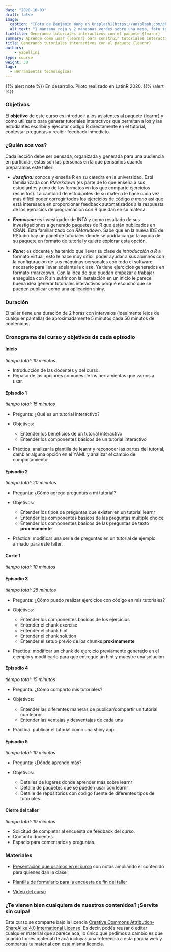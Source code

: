 ```yaml
---
date: "2020-10-03"
draft: false
image:
  caption: "[Foto de Benjamin Wong en Unsplash](https://unsplash.com/photos/qVywyNo9_-E)"
  alt_text: "1 manzana roja y 2 manzanas verdes sobre una mesa, foto tomada por Benjamin Wong"
linktitle: Generando tutoriales interactivos con el paquete {learnr}
summary: Aprende como usar {learnr} para construir tutoriales interactivos con R.  Curso en desarrollo.
title: Generando tutoriales interactivos con el paquete {learnr}
authors: 
    - yabellini
type: course
weight: 30
tags:
  - Herramientas tecnológicas
---
```


{{% alert note %}}
En desarrollo. Piloto realizado en LatinR 2020.
{{% /alert %}}

### Objetivos

El **objetivo** de este curso es introducir a los asistentes al paquete {learnr} y como utilizarlo para generar tutoriales interactivos que permitan a los y las estudiantes escribir y ejecutar código R directamente en el tutorial, contestar preguntas y recibir feedback inmediato.

### ¿Quién sos vos?

Cada lección debe ser pensada, organizada y generada para una audiencia en particular, estas son las personas en la que pensamos cuando preparamos este taller:

* **_Josefina:_** conoce y enseña R en su cátedra en la universidad.  Está familiarizada con _RMarkdown_ (es parte de lo que enseña a sus estudiantes y uno de los formatos en los que comparte ejercicios resueltos).  La cantidad de estudiantes de su materia le hace cada vez más difícil poder corregir todos los ejercicios de código _a mano_ así que está interesada en proporcionar feedback automatizados a la respuesta de los ejercicios de programación con R que dan en su materia.

* **_Francisco:_** es investigador de INTA y como resultado de sus investigaciones a generado paquetes de R que están publicados en CRAN. Está familiarizado con _RMarkdown_. Sabe que en la nueva IDE de RStudio hay un panel de tutoriales donde se podría cargar la ayuda de su paquete en formato de tutorial y quiere explorar esta opción. 

* **_Rene:_** es docente y ha tenido que llevar su clase de _introducción a R_ a formato virtual, esto le hace muy difícil poder ayudar a sus alumnos con la configuración de sus máquinas personales con todo el software necesario para llevar adelante la clase. Ya tiene ejercicios generados en formato rmarkdown. Con la idea de que puedan empezar a trabajar enseguida con R sin sufrir con la instalación en un inicio le parece buena idea generar tutoriales interactivos porque escuchó que se pueden publicar como una aplicación shiny.


### Duración

El taller tiene una duración de 2 horas con intervalos (idealmente lejos de cualquier pantalla) de aproximadamente 5 minutos cada 50 minutos de contenidos.

### Cronograma del curso y objetivos de cada episodio

#### Inicio
_tiempo total: 10 minutos_ 

- Introducción de las docentes y del curso.
- Repaso de las opciones comunes de las herramientas que vamos a usar.

#### Episodio 1 
_tiempo total: 15 minutos_

* Pregunta: ¿Qué es un tutorial interactivo?

* Objetivos: 
  - Entender los beneficios de un tutorial interactivo 
  - Entender los componentes básicos de un tutorial interactivo

* Práctica: analizar la plantilla de learnr y reconocer las partes del tutorial, cambiar alguna opción en el YAML y analizar el cambio de comportamiento.

#### Episodio 2 
_tiempo total: 20 minutos_

* Pregunta: ¿Cómo agrego preguntas a mi tutorial?

* Objetivos:
  - Entender los tipos de preguntas que existen en un tutorial learnr
  - Entender los componentes básicos de las preguntas multiple choice
  - Entender los componentes básicos de las preguntas de texto **proximamente**

* Práctica: modificar una serie de preguntas en un tutorial de ejemplo armado para este taller.

#### Corte 1
_tiempo total: 10 minutos_

#### Episodio 3 
_tiempo total: 25 minutos_

* Pregunta: ¿Cómo puedo realizar ejercicios con código en mis tutoriales?

* Objetivos:
  - Entender los componentes básicos de los ejercicios
  - Entender el chunk exercise
  - Entender el chunk hint
  - Entender el chunk solution
  - Entender el setup previo de los chunks **proximamente**

* Practica: modificar un chunk de ejercicio previamente generado en el ejemplo y modificarlo para que entregue un hint y muestre una solución

#### Episodio 4
_tiempo total: 15 minutos_

* Pregunta: ¿Cómo comparto mis tutoriales?

* Objetivos: 
  - Entender las diferentes maneras de publicar/compartir un tutorial con learnr
  - Entender las ventajas y desventajas de cada una

* Práctica: publicar el tutorial como una shiny app.

#### Episodio 5 
_tiempo total: 10 minutos_

* Pregunta: ¿Dónde aprendo más?

* Objetivos:
  - Detalles de lugares donde aprender más sobre learnr
  - Detalle de paquetes que se pueden usar con learnr
  - Detalle de repositorios con código fuente de diferentes tipos de tutoriales.

#### Cierre del taller
_tiempo total: 10 minutos_

- Solicitud de completar al encuesta de feedback del curso.
- Contacto docentes.
- Espacio para comentarios y preguntas.


### Materiales

* [Presentación que usamos en el curso](https://docs.google.com/presentation/d/1QLRUbERgEk85s8qK6mzmMJn7avQ_bEmTn_NzFYgqwkc/edit?usp=sharing) con notas ampliando el contenido para quienes dan la clase

* [Plantilla de formulario para la encuesta de fin del taller](https://docs.google.com/forms/d/1Rw4AMtM32ivHtU-nWufSL1BWe0mmTgHl7953-exZsh8/edit?usp=sharing)

* [Video del curso](https://youtu.be/d7eXzRzEdC8)

### ¿Te vienen bien cualquiera de nuestros contenidos? ¡Servite sin culpa!

Este curso se comparte bajo la licencia [Creative Commons Attribution-ShareAlike 4.0 International License](https://creativecommons.org/licenses/by-sa/4.0/deed.es_ES).
Es decir, podés reusar o editar cualquier material que aparece acá, lo único que pedimos a cambio es que cuando tomes material de acá incluyas una referencia a esta página web y compartas tu material con esta misma licencia.
